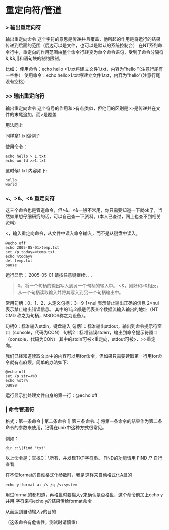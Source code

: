 # 重定向符/管道

### >   输出重定向符
输出重定向命令
这个字符的意思是传递并且覆盖，他所起的作用是将运行的结果传递到后面的范围（后边可以是文件，也可以是默认的系统控制台）
    在NT系列命令行中，重定向的作用范围由整个命令行转变为单个命令语句，受到了命令分隔符&,&&,||和语句块的制约限制。

比如：
使用命令：echo hello >1.txt将建立文件1.txt，内容为”hello “（注意行尾有一空格）
使用命令：echo hello>1.txt将建立文件1.txt，内容为”hello“（注意行尾没有空格）

 

### >>  输出重定向符
输出重定向命令
这个符号的作用和>有点类似，但他们的区别是>>是传递并在文件的末尾追加，而>是覆盖

用法同上

同样拿1.txt做例子

使用命令：
``` batch
echo hello > 1.txt
echo world >>1.txt
```

这时候1.txt 内容如下:

```
hello
world
```
 

### <、>&、<& 重定向符

这三个命令也是管道命令，但>&、<&一般不常用，你只需要知道一下就ok了，当然如果想仔细研究的话，可以自己查一下资料。(本人已查过，网上也查不到相关资料)

<，输入重定向命令，从文件中读入命令输入，而不是从键盘中读入。
``` batch
@echo off
echo 2005-05-01>temp.txt
set /p today=<temp.txt
echo %today%
del temp.txt
pause
```
运行显示：
2005-05-01
请按任意键继续. . .


>&，将一个句柄的输出写入到另一个句柄的输入中。
<&，刚好和>&相反，从一个句柄读取输入并将其写入到另一个句柄输出中。

常用句柄：0、1、2，未定义句柄：3—9
1>nul 表示禁止输出正确的信息
2>nul 表示禁止输出错误信息。
其中的1与2都是代表某个数据流输入输出的地址（NT CMD 称之为句柄，MSDOS称之为设备）。

句柄0：标准输入stdin，键盘输入
句柄1：标准输出stdout，输出到命令提示符窗口（console，代码为CON）
句柄2：标准错误stderr，输出到命令提示符窗口（console，代码为CON）
其中的stdin可被<重定向，stdout可被>、>>重定向。

我们已经知道读取文本中的内容可以用for命令，但如果只需要读取第一行用for命令就有点麻烦。简单的办法如下:
``` batch
@echo off
set /p str=<%0
echo %str%
pause
```
运行显示批处理文件自身的第一行：@echo off

 
### |  命令管道符

格式：第一条命令 | 第二条命令 [| 第三条命令...]
将第一条命令的结果作为第二条命令的参数来使用，记得在unix中这种方式很常见。

例如：
``` batch
dir c:\|find "txt"
```
以上命令是：查找C：\所有，并发现TXT字符串。
FIND的功能请用 FIND /? 自行查看

在不使format的自动格式化参数时，我是这样来自动格式化A盘的

`echo y|format a: /s /q /v:system`

用过format的都知道，再格盘时要输入y来确认是否格盘，这个命令前加上echo y并用|字符来将echo y的结果传给format命令

从而达到自动输入y的目的

（这条命令有危害性，测试时请慎重）
